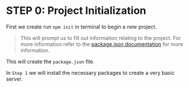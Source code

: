 # STEP 0: Project Initialization

First we create run `npm init` in terminal to begin a new project.
  > This will prompt us to fill out information relating to the project. For more information refer to the [package.json documentation](https://docs.npmjs.com/files/package.json) for more information.

This will create the `package.json` file.

In `Step 1` we will install the necessary packages to create a very basic server.

